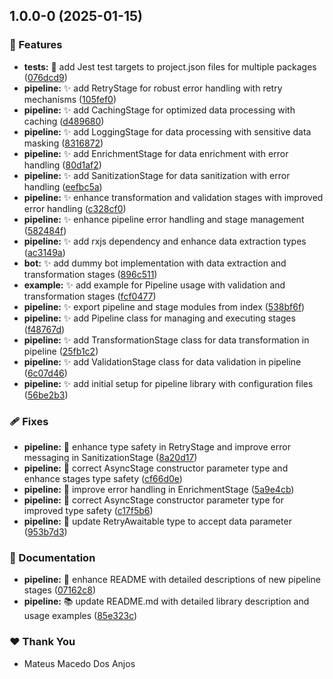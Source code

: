 ## 1.0.0-0 (2025-01-15)

### 🚀 Features

- **tests:** 🔧 add Jest test targets to project.json files for multiple packages ([076dcd9](https://github.com/mateusmacedo/mostval/commit/076dcd9))
- **pipeline:** ✨ add RetryStage for robust error handling with retry mechanisms ([105fef0](https://github.com/mateusmacedo/mostval/commit/105fef0))
- **pipeline:** ✨ add CachingStage for optimized data processing with caching ([d489680](https://github.com/mateusmacedo/mostval/commit/d489680))
- **pipeline:** ✨ add LoggingStage for data processing with sensitive data masking ([8316872](https://github.com/mateusmacedo/mostval/commit/8316872))
- **pipeline:** ✨ add EnrichmentStage for data enrichment with error handling ([80d1af2](https://github.com/mateusmacedo/mostval/commit/80d1af2))
- **pipeline:** ✨ add SanitizationStage for data sanitization with error handling ([eefbc5a](https://github.com/mateusmacedo/mostval/commit/eefbc5a))
- **pipeline:** ✨ enhance transformation and validation stages with improved error handling ([c328cf0](https://github.com/mateusmacedo/mostval/commit/c328cf0))
- **pipeline:** ✨ enhance pipeline error handling and stage management ([582484f](https://github.com/mateusmacedo/mostval/commit/582484f))
- **pipeline:** ✨ add rxjs dependency and enhance data extraction types ([ac3149a](https://github.com/mateusmacedo/mostval/commit/ac3149a))
- **bot:** ✨ add dummy bot implementation with data extraction and transformation stages ([896c511](https://github.com/mateusmacedo/mostval/commit/896c511))
- **example:** ✨ add example for Pipeline usage with validation and transformation stages ([fcf0477](https://github.com/mateusmacedo/mostval/commit/fcf0477))
- **pipeline:** ✨ export pipeline and stage modules from index ([538bf6f](https://github.com/mateusmacedo/mostval/commit/538bf6f))
- **pipeline:** ✨ add Pipeline class for managing and executing stages ([f48767d](https://github.com/mateusmacedo/mostval/commit/f48767d))
- **pipeline:** ✨ add TransformationStage class for data transformation in pipeline ([25fb1c2](https://github.com/mateusmacedo/mostval/commit/25fb1c2))
- **pipeline:** ✨ add ValidationStage class for data validation in pipeline ([6c07d46](https://github.com/mateusmacedo/mostval/commit/6c07d46))
- **pipeline:** ✨ add initial setup for pipeline library with configuration files ([56be2b3](https://github.com/mateusmacedo/mostval/commit/56be2b3))

### 🩹 Fixes

- **pipeline:** 🐛 enhance type safety in RetryStage and improve error messaging in SanitizationStage ([8a20d17](https://github.com/mateusmacedo/mostval/commit/8a20d17))
- **pipeline:** 🐛 correct AsyncStage constructor parameter type and enhance stages type safety ([cf66d0e](https://github.com/mateusmacedo/mostval/commit/cf66d0e))
- **pipeline:** 🐛 improve error handling in EnrichmentStage ([5a9e4cb](https://github.com/mateusmacedo/mostval/commit/5a9e4cb))
- **pipeline:** 🐛 correct AsyncStage constructor parameter type for improved type safety ([c17f5b6](https://github.com/mateusmacedo/mostval/commit/c17f5b6))
- **pipeline:** 🐛 update RetryAwaitable type to accept data parameter ([953b7d3](https://github.com/mateusmacedo/mostval/commit/953b7d3))

### 📖 Documentation

- **pipeline:** 📝 enhance README with detailed descriptions of new pipeline stages ([07162c8](https://github.com/mateusmacedo/mostval/commit/07162c8))
- **pipeline:** 📚 update README.md with detailed library description and usage examples ([85e323c](https://github.com/mateusmacedo/mostval/commit/85e323c))

### ❤️ Thank You

- Mateus Macedo Dos Anjos